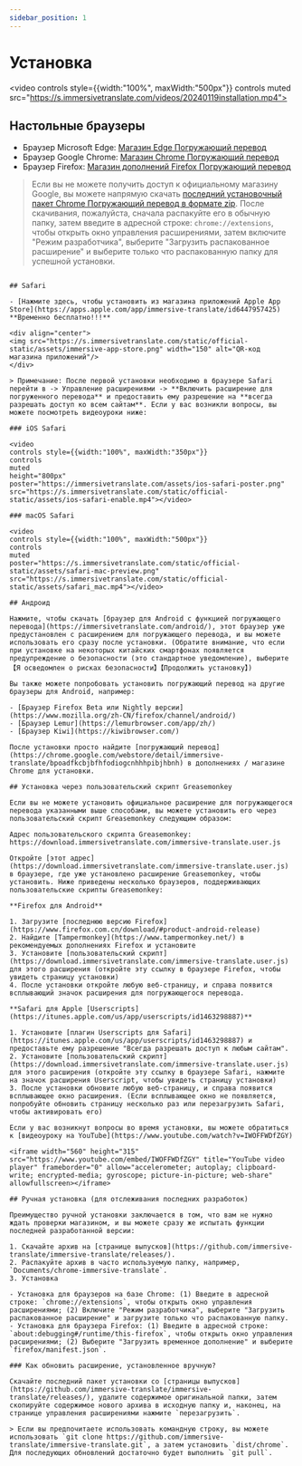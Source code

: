 ```yaml
---
sidebar_position: 1
---
```


# Установка

<video
controls style={{width:"100%", maxWidth:"500px"}}
controls
muted
src="https://s.immersivetranslate.com/videos/20240119installation.mp4"></video>

## Настольные браузеры

- Браузер Microsoft Edge: [Магазин Edge Погружающий перевод](https://microsoftedge.microsoft.com/addons/detail/amkbmndfnliijdhojkpoglbnaaahippg)
- Браузер Google Chrome: [Магазин Chrome Погружающий перевод](https://chrome.google.com/webstore/detail/immersive-translate/bpoadfkcbjbfhfodiogcnhhhpibjhbnh)
- Браузер Firefox: [Магазин дополнений Firefox Погружающий перевод](https://addons.mozilla.org/zh-CN/firefox/addon/immersive-translate/)

> Если вы не можете получить доступ к официальному магазину Google, вы можете напрямую скачать [последний установочный пакет Chrome Погружающий перевод в формате zip](https://download.immersivetranslate.com/latest/chrome-immersive-translate.zip). После скачивания, пожалуйста, сначала распакуйте его в обычную папку, затем введите в адресной строке: `chrome://extensions`, чтобы открыть окно управления расширениями, затем включите "Режим разработчика", выберите "Загрузить распакованное расширение" и выберите только что распакованную папку для успешной установки.

```

## Safari

- [Нажмите здесь, чтобы установить из магазина приложений Apple App Store](https://apps.apple.com/app/immersive-translate/id6447957425) **Временно бесплатно!!!**

<div align="center">
<img src="https://s.immersivetranslate.com/static/official-static/assets/immersive-app-store.png" width="150" alt="QR-код магазина приложений"/>
</div>

> Примечание: После первой установки необходимо в браузере Safari перейти в -> Управление расширениями -> **Включить расширение для погруженного перевода** и предоставить ему разрешение на **всегда разрешать доступ ко всем сайтам**. Если у вас возникли вопросы, вы можете посмотреть видеоуроки ниже:

### iOS Safari

<video
controls style={{width:"100%", maxWidth:"350px"}}
controls
muted
height="800px"
poster="https://immersivetranslate.com/assets/ios-safari-poster.png" src="https://s.immersivetranslate.com/static/official-static/assets/ios-safari-enable.mp4"></video>

### macOS Safari

<video
controls style={{width:"100%", maxWidth:"500px"}}
controls
muted
poster="https://s.immersivetranslate.com/static/official-static/assets/safari-mac-preview.png" src="https://s.immersivetranslate.com/static/official-static/assets/safari_mac.mp4"></video>

## Андроид

Нажмите, чтобы скачать [браузер для Android с функцией погружающего перевода](https://immersivetranslate.com/android/), этот браузер уже предустановлен с расширением для погружающего перевода, и вы можете использовать его сразу после установки. (Обратите внимание, что если при установке на некоторых китайских смартфонах появляется предупреждение о безопасности (это стандартное уведомление), выберите 【Я осведомлен о рисках безопасности】【Продолжить установку】)

Вы также можете попробовать установить погружающий перевод на другие браузеры для Android, например:

- [Браузер Firefox Beta или Nightly версии](https://www.mozilla.org/zh-CN/firefox/channel/android/)
- [Браузер Lemur](https://lemurbrowser.com/app/zh/)
- [Браузер Kiwi](https://kiwibrowser.com/)

После установки просто найдите [погружающий перевод](https://chrome.google.com/webstore/detail/immersive-translate/bpoadfkcbjbfhfodiogcnhhhpibjhbnh) в дополнениях / магазине Chrome для установки.

## Установка через пользовательский скрипт Greasemonkey

Если вы не можете установить официальное расширение для погружающегося перевода указанными выше способами, вы можете установить его через пользовательский скрипт Greasemonkey следующим образом:

Адрес пользовательского скрипта Greasemonkey: https://download.immersivetranslate.com/immersive-translate.user.js

Откройте [этот адрес](https://download.immersivetranslate.com/immersive-translate.user.js) в браузере, где уже установлено расширение Greasemonkey, чтобы установить. Ниже приведены несколько браузеров, поддерживающих пользовательские скрипты Greasemonkey:

**Firefox для Android**

1. Загрузите [последнюю версию Firefox](https://www.firefox.com.cn/download/#product-android-release)
2. Найдите [Tampermonkey](https://www.tampermonkey.net/) в рекомендуемых дополнениях Firefox и установите
3. Установите [пользовательский скрипт](https://download.immersivetranslate.com/immersive-translate.user.js) для этого расширения (откройте эту ссылку в браузере Firefox, чтобы увидеть страницу установки)
4. После установки откройте любую веб-страницу, и справа появится всплывающий значок расширения для погружающегося перевода.

**Safari для Apple [Userscripts](https://itunes.apple.com/us/app/userscripts/id1463298887)**

1. Установите [плагин Userscripts для Safari](https://itunes.apple.com/us/app/userscripts/id1463298887) и предоставьте ему разрешение "Всегда разрешать доступ к любым сайтам".
2. Установите [пользовательский скрипт](https://download.immersivetranslate.com/immersive-translate.user.js) для этого расширения (откройте эту ссылку в браузере Safari, нажмите на значок расширения Userscript, чтобы увидеть страницу установки)
3. После установки обновите любую веб-страницу, и справа появится всплывающее окно расширения. (Если всплывающее окно не появляется, попробуйте обновить страницу несколько раз или перезагрузить Safari, чтобы активировать его)

Если у вас возникнут вопросы во время установки, вы можете обратиться к [видеоуроку на YouTube](https://www.youtube.com/watch?v=IWOFFWDfZGY)

<iframe width="560" height="315" src="https://www.youtube.com/embed/IWOFFWDfZGY" title="YouTube video player" frameborder="0" allow="accelerometer; autoplay; clipboard-write; encrypted-media; gyroscope; picture-in-picture; web-share" allowfullscreen></iframe>

## Ручная установка (для отслеживания последних разработок)

Преимущество ручной установки заключается в том, что вам не нужно ждать проверки магазином, и вы можете сразу же испытать функции последней разработанной версии:

1. Скачайте архив на [странице выпусков](https://github.com/immersive-translate/immersive-translate/releases/).
2. Распакуйте архив в часто используемую папку, например, `Documents/chrome-immersive-translate`.
3. Установка

- Установка для браузеров на базе Chrome: (1) Введите в адресной строке: `chrome://extensions`, чтобы открыть окно управления расширениями; (2) Включите "Режим разработчика", выберите "Загрузить распакованное расширение" и загрузите только что распакованную папку.
- Установка для браузера Firefox: (1) Введите в адресной строке: `about:debugging#/runtime/this-firefox`, чтобы открыть окно управления расширениями; (2) Выберите "Загрузить временное дополнение" и выберите `firefox/manifest.json`.

### Как обновить расширение, установленное вручную?

Скачайте последний пакет установки со [страницы выпусков](https://github.com/immersive-translate/immersive-translate/releases/), удалите содержимое оригинальной папки, затем скопируйте содержимое нового архива в исходную папку и, наконец, на странице управления расширениями нажмите `перезагрузить`.

> Если вы предпочитаете использовать командную строку, вы можете использовать `git clone https://github.com/immersive-translate/immersive-translate.git`, а затем установить `dist/chrome`. Для последующих обновлений достаточно будет выполнить `git pull`.
```
